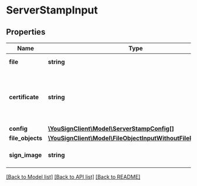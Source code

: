 # ServerStampInput

## Properties
Name | Type | Description | Notes
------------ | ------------- | ------------- | -------------
**file** | **string** | Resource file uri | 
**certificate** | **string** | Resource certificate uri (please contact support for more informations) | 
**config** | [**\YouSignClient\Model\ServerStampConfig[]**](ServerStampConfig.md) |  | [optional] 
**file_objects** | [**\YouSignClient\Model\FileObjectInputWithoutFileReference[]**](FileObjectInputWithoutFileReference.md) |  | 
**sign_image** | **string** | Image signature in base 64 | [optional] 

[[Back to Model list]](../README.md#documentation-for-models) [[Back to API list]](../README.md#documentation-for-api-endpoints) [[Back to README]](../README.md)

